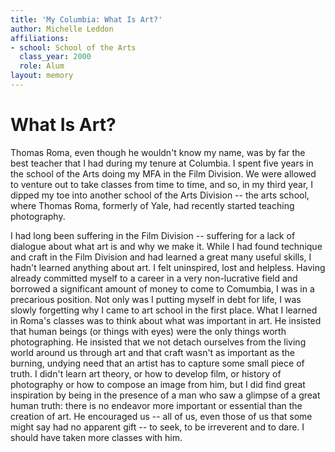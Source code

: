 ```yaml
---
title: 'My Columbia: What Is Art?'
author: Michelle Leddon
affiliations:
- school: School of the Arts
  class_year: 2000
  role: Alum
layout: memory
---
```


# What Is Art?

Thomas Roma, even though he wouldn't know my name, was by far the best teacher that I had during my tenure at Columbia.  I spent five years in the school of the Arts doing my MFA in the Film Division.  We were allowed to venture out to take classes from time to time, and so, in my third year, I dipped my toe into another school of the Arts Division -- the arts school, where Thomas Roma, formerly of Yale, had recently started teaching photography.

I had long been suffering in the Film Division -- suffering for a lack of dialogue about what art is and why we make it.  While I had found technique and craft in the Film Division and had learned a great many useful skills, I hadn't learned anything about art. I felt uninspired, lost and helpless.  Having already committed myself to a career in a very non-lucrative field and borrowed a significant amount of money to come to Comumbia, I was in a precarious position. Not only was I putting myself in debt for life, I was slowly forgetting why I came to art school in the first place. What I learned in Roma's classes was to think about what was important in art.  He insisted that human beings (or things with eyes) were the only things worth photographing.  He insisted that we not detach ourselves from the living world around us through art and that craft wasn't as important as the burning, undying need that an artist has to capture some small piece of truth.  I didn't learn art theory, or how to develop film, or history of photography or how to compose an image from him, but I did find great inspiration by being in the presence of a man who saw a glimpse of a great human truth: there is no endeavor more important or essential than the creation of art.  He encouraged us -- all of us, even those of us that some might say had no apparent gift -- to seek, to be irreverent and to dare.  I should have taken more classes with him.
